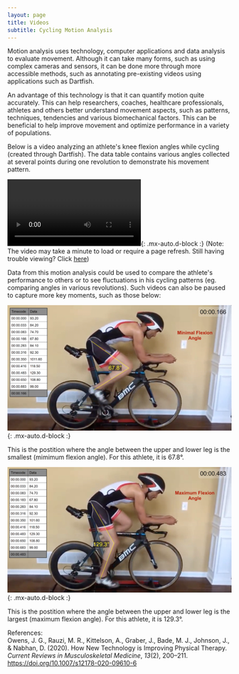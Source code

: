 ```yaml
---
layout: page
title: Videos
subtitle: Cycling Motion Analysis
---
```


Motion analysis uses technology, computer applications and data analysis to evaluate movement. Although it can take many forms, such as using complex cameras and sensors, it can be done more through more accessible methods, such as annotating pre-existing videos using applications such as Dartfish. 

An advantage of this technology is that it can quantify motion quite accurately. This can help researchers, coaches, healthcare professionals, athletes and others better understand movement aspects, such as patterns, techniques, tendencies and various biomechanical factors. This can be beneficial to help improve movement and optimize performance in a variety of populations. 

Below is a video analyzing an athlete's knee flexion angles while cycling (created through Dartfish). The data table contains various angles collected at several points during one revolution to demonstrate his movement pattern. 

![video](images/video.mp4){: .mx-auto.d-block :}
(Note: The video may take a minute to load or require a page refresh. Still having trouble viewing? Click [here](images/video.mp4))

Data from this motion analysis could be used to compare the athlete's performance to others or to see fluctuations in his cycling patterns (eg. comparing angles in various revolutions). Such videos can also be paused to capture more key moments, such as those below:

![min](images/minang1.png){: .mx-auto.d-block :}

This is the postition where the angle between the upper and lower leg is the smallest (mimimum flexion angle). For this athlete, it is 67.8°. 

![max](images/maxang.png){: .mx-auto.d-block :}

This is the postition where the angle between the upper and lower leg is the largest (maximum flexion angle). For this athlete, it is 129.3°.

References:  
Owens, J. G., Rauzi, M. R., Kittelson, A., Graber, J., Bade, M. J., Johnson, J., & Nabhan, D. (2020). How New Technology is Improving Physical Therapy. _Current Reviews in Musculoskeletal Medicine_, _13_(2), 200–211. https://doi.org/10.1007/s12178-020-09610-6 

